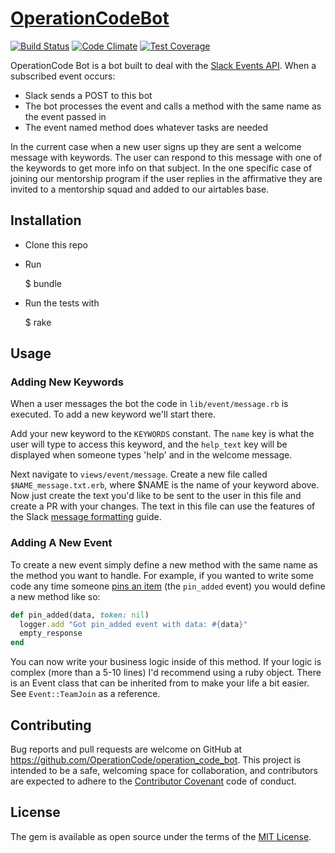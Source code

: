 # [OperationCodeBot](https://github.com/OperationCode/operationcode_bot)

[![Build Status](https://travis-ci.org/OperationCode/operationcode_bot.svg?branch=master)](https://travis-ci.org/OperationCode/operationcode_bot)
[![Code Climate](https://codeclimate.com/github/OperationCode/operationcode_bot/badges/gpa.svg)](https://codeclimate.com/github/OperationCode/operationcode_bot)
[![Test Coverage](https://codeclimate.com/github/OperationCode/operationcode_bot/badges/coverage.svg)](https://codeclimate.com/github/OperationCode/operationcode_bot/coverage)

OperationCode Bot is a bot built to deal with the [Slack Events API](https://api.slack.com/events).
When a subscribed event occurs:
  * Slack sends a POST to this bot
  * The bot processes the event and calls a method with the same name as the event passed in
  * The event named method does whatever tasks are needed

In the current case when a new user signs up they are sent a welcome message with keywords.
The user can respond to this message with one of the keywords to get more info on that subject.
In the one specific case of joining our mentorship program if the user replies in the affirmative
they are invited to a mentorship squad and added to our airtables base.

## Installation

* Clone this repo
* Run

    $ bundle
* Run the tests with

    $ rake

## Usage

### Adding New Keywords

When a user messages the bot the code in `lib/event/message.rb` is executed.
To add a new keyword we'll start there.

Add your new keyword to the `KEYWORDS` constant. The `name` key is what the user will type to access this keyword,
and the `help_text` key will be displayed when someone types 'help' and in the welcome message.

Next navigate to `views/event/message`. Create a new file called `$NAME_message.txt.erb`, where $NAME is the name of your
keyword above. Now just create the text you'd like to be sent to the user in this file and create a PR with your changes.
The text in this file can use the features of the Slack [message formatting](https://api.slack.com/docs/message-formatting) guide.

### Adding A New Event

To create a new event simply define a new method with the same name as the method you want to handle.
For example, if you wanted to write some code any time someone [pins an item](https://api.slack.com/events/pin_added) (the ```pin_added``` event) you would define
a new method like so:

```ruby
def pin_added(data, token: nil)
  logger.add "Got pin_added event with data: #{data}"
  empty_response
end
```

You can now write your business logic inside of this method.
If your logic is complex (more than a 5-10 lines) I'd recommend using a ruby object.
There is an Event class that can be inherited from to make your life a bit easier.
See ```Event::TeamJoin``` as a reference.


## Contributing

Bug reports and pull requests are welcome on GitHub at https://github.com/OperationCode/operation_code_bot. This project is intended to be a safe, welcoming space for collaboration, and contributors are expected to adhere to the [Contributor Covenant](http://contributor-covenant.org) code of conduct.

## License

The gem is available as open source under the terms of the [MIT License](http://opensource.org/licenses/MIT).


